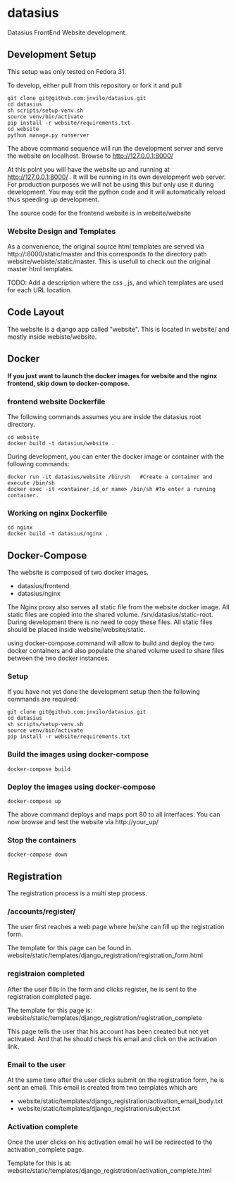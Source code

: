 # datasius
Datasius FrontEnd Website development.

## Development Setup

This setup was only tested on Fedora 31.

To develop, either pull from this repository or fork it and pull

```
git clone git@github.com:jnvilo/datasius.git
cd datasius
sh scripts/setup-venv.sh
source venv/bin/activate
pip install -r website/requirements.txt
cd website
python manage.py runserver
```
The above command sequence will run the development server and serve the website on localhost. Browse to http://127.0.0.1:8000/

At this point you will have the website up and running at http://127.0.0.1:8000/ . It will be running in its own development web server. For production purposes we will not be using this but only use it during development. You may edit the python code and it will automatically reload thus speeding up development.

The source code for the frontend website is in website/website

### Website Design and Templates

As a convenience, the original source html templates are served via http://<ip or domain>:8000/static/master and this corresponds to the directory path website/webiste/static/master. This is usefull to check out the original master html templates. 

TODO: Add a description where the css , js, and which templates are used for each URL location.
## Code Layout

The website is a django app called "website". This is located in website/ and mostly inside webiste/website.


## Docker

**If you just want to launch the docker images for website and the nginx frontend, skip down to docker-compose.**


### frontend website Dockerfile

The following commands assumes you are inside the datasius root directory.
```
cd website
docker build -t datasius/website .
```

During development, you can enter the docker image or container with the following commands:

```
docker run -it datasius/website /bin/sh   #Create a container and execute /bin/sh
docker exec -it <container_id_or_name> /bin/sh #To enter a running container.
```
### Working on nginx Dockerfile

```
cd nginx
docker build -t datasius/nginx .
```

## Docker-Compose

The website is composed of two docker images.

* datasius/frontend
* datasius/nginx

The Nginx proxy also serves all static file from the website docker image. All static files are copied into the shared volume. /srv/datasius/static-root. During development there is no need to copy these files. All static files should be placed inside website/website/static.

using docker-compose command will allow to build and deploy the two docker containers and also populate the shared volume used to share files between the two docker instances.

### Setup

If you have not yet done the development setup then the following commands are required:

```
git clone git@github.com:jnvilo/datasius.git
cd datasius
sh scripts/setup-venv.sh
source venv/bin/activate
pip install -r website/requirements.txt
```

### Build the images using docker-compose

```
docker-compose build
```
### Deploy the images using docker-compose

```
docker-compose up
```
The above command deploys and maps port 80 to all interfaces. You can now browse and test the website via http://your_up/

### Stop the containers

```
docker-compose down
```

## Registration

The registration process is a multi step process.


### /accounts/register/
The user first reaches a web page where he/she can fill up the registration form.

The template for this page can be found in website/static/templates/django_registration/registration_form.html

### registraion completed

After the user fills in the form and clicks register, he is sent to the registration completed page.

The template for this page is: website/static/templates/django_registration/registration_complete


This page tells the user that his account has been created but not yet activated. And that
he should check his email and click on the activation link.

### Email to the user

At the same time after the user clicks submit on the registration form, he is sent an email. This
email is created from two templates which are

* website/static/templates/django_registration/activation_email_body.txt
* website/static/templates/django_registration/subject.txt

### Activation complete

Once the user clicks on his activation email he will be redirected to the activation_complete page.

Template for this is at: website/static/templates/django_registration/activation_complete.html





